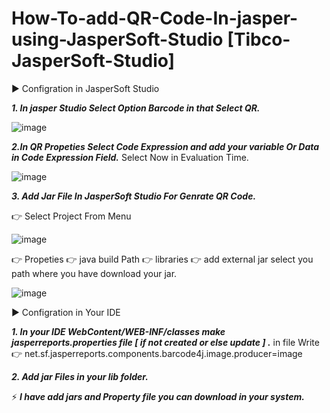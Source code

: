 # How-To-add-QR-Code-In-jasper-using-JasperSoft-Studio [Tibco-JasperSoft-Studio]

▶️  Configration in JasperSoft Studio

**_1. In jasper Studio Select Option Barcode in that Select QR._**
  
 ![image](https://user-images.githubusercontent.com/55349992/162631610-40d30d3b-32d7-4592-9055-370cb9ad08a1.png)
    
  **_2.In QR Propeties Select Code Expression and add your variable Or Data in Code Expression Field._**
    Select Now in Evaluation Time.
    
  ![image](https://user-images.githubusercontent.com/55349992/162631620-3fffcae4-5123-43fa-8591-7f7aa7e27478.png)


  **_3. Add Jar File In JasperSoft Studio For Genrate QR Code._**
    
  👉 Select Project From Menu   
       
  ![image](https://user-images.githubusercontent.com/55349992/162631357-a7f6380e-42f5-40ce-9d9a-359983dd5f11.png)

   👉 Propeties 👉  java build Path 👉 libraries 👉 add external jar select you path where you have download your jar.
     
   ![image](https://user-images.githubusercontent.com/55349992/162631571-10d014f9-28bc-4e7e-9e4f-b1f10dccdd5c.png)

     

▶️  Configration in Your IDE

  **_1. In your IDE **WebContent/WEB-INF/classes** make jasperreports.properties file [ if not created or else update ] ._** in file Write      
       👉 net.sf.jasperreports.components.barcode4j.image.producer=image

  **_2. Add jar Files in your lib folder._**

⚡ **_I have add jars and Property file you can download in your system._**




